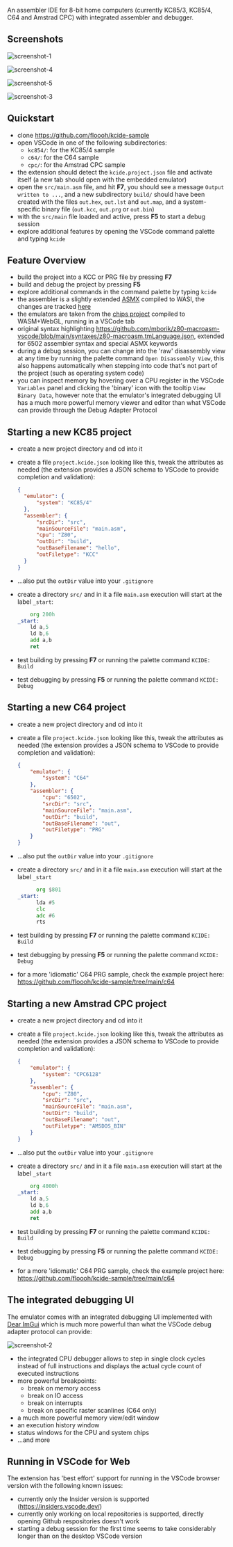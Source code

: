An assembler IDE for 8-bit home computers (currently KC85/3, KC85/4, C64 and Amstrad CPC) with integrated assembler and debugger.

## Screenshots

![screenshot-1](/screenshots/vscode-kcide-1.webp)

![screenshot-4](/screenshots/vscode-kcide-4.webp)

![screenshot-5](/screenshots/vscode-kcide-5.webp)

![screenshot-3](/screenshots/vscode-kcide-3.webp)

## Quickstart

- clone https://github.com/floooh/kcide-sample
- open VSCode in one of the following subdirectories:
  - `kc854/`: for the KC85/4 sample
  - `c64/`: for the C64 sample
  - `cpc/`: for the Amstrad CPC sample
- the extension should detect the `kcide.project.json` file and activate itself
  (a new tab should open with the embedded emulator)
- open the `src/main.asm` file, and hit **F7**, you should see a message
  `Output written to ...`, and a new subdirectory `build/` should have been
  created with the files `out.hex`, `out.lst` and `out.map`, and a system-specific
  binary file (`out.kcc`, `out.prg` or `out.bin`)
- with the `src/main` file loaded and active, press **F5** to start a debug session
- explore additional features by opening the VSCode command palette and typing `kcide`

## Feature Overview

- build the project into a KCC or PRG file by pressing **F7**
- build and debug the project by pressing **F5**
- explore additional commands in the command palette by typing `kcide`
- the assembler is a slightly extended [ASMX](http://svn.xi6.com/svn/asmx/branches/2.x/asmx-doc.html) compiled to WASI, the changes are tracked [here](https://github.com/floooh/easmx)
- the emulators are taken from the [chips project](https://floooh.github.io/tiny8bit/) compiled to WASM+WebGL, running in a VSCode tab
- original syntax highlighting https://github.com/mborik/z80-macroasm-vscode/blob/main/syntaxes/z80-macroasm.tmLanguage.json,
  extended for 6502 assembler syntax and special ASMX keywords
- during a debug session, you can change into the 'raw' disassembly view at any time by running the palette command `Open Disassembly View`, this also happens automatically when stepping into code
that's not part of the project (such as operating system code)
- you can inspect memory by hovering over a CPU register in the VSCode `Variables` panel and clicking
the 'binary' icon with the tooltip `View Binary Data`, however note that the emulator's integrated
debugging UI has a much more powerful memory viewer and editor than what VSCode can provide through the Debug Adapter Protocol

## Starting a new KC85 project

- create a new project directory and cd into it
- create a file `project.kcide.json` looking like this, tweak the attributes as needed (the extension provides a JSON schema to VSCode to provide completion and validation):

  ```json
  {
    "emulator": {
        "system": "KC85/4"
    },
    "assembler": {
        "srcDir": "src",
        "mainSourceFile": "main.asm",
        "cpu": "Z80",
        "outDir": "build",
        "outBaseFilename": "hello",
        "outFiletype": "KCC"
    }
  }
  ```
- ...also put the `outDir` value into your `.gitignore`
- create a directory `src/` and in it a file `main.asm` execution will start
  at the label `_start`:

  ```asm
      org 200h
  _start:
      ld a,5
      ld b,6
      add a,b
      ret
  ```

- test building by pressing **F7** or running the palette command `KCIDE: Build`
- test debugging by pressing **F5** or running the palette command `KCIDE: Debug`

## Starting a new C64 project

- create a new project directory and cd into it
- create a file `project.kcide.json` looking like this, tweak the attributes as needed (the extension provides a JSON schema to VSCode to provide completion and validation):

  ```json
  {
      "emulator": {
          "system": "C64"
      },
      "assembler": {
          "cpu": "6502",
          "srcDir": "src",
          "mainSourceFile": "main.asm",
          "outDir": "build",
          "outBaseFilename": "out",
          "outFiletype": "PRG"
      }
  }
  ```
- ...also put the `outDir` value into your `.gitignore`
- create a directory `src/` and in it a file `main.asm` execution will start
  at the label `_start`

  ```asm
        org $801
  _start:
        lda #5
        clc
        adc #6
        rts
  ```

- test building by pressing **F7** or running the palette command `KCIDE: Build`
- test debugging by pressing **F5** or running the palette command `KCIDE: Debug`
- for a more 'idiomatic' C64 PRG sample, check the example project here: https://github.com/floooh/kcide-sample/tree/main/c64

## Starting a new Amstrad CPC project

- create a new project directory and cd into it
- create a file `project.kcide.json` looking like this, tweak the attributes as needed (the extension provides a JSON schema to VSCode to provide completion and validation):

  ```json
  {
      "emulator": {
          "system": "CPC6128"
      },
      "assembler": {
          "cpu": "Z80",
          "srcDir": "src",
          "mainSourceFile": "main.asm",
          "outDir": "build",
          "outBaseFilename": "out",
          "outFiletype": "AMSDOS_BIN"
      }
  }
  ```
- ...also put the `outDir` value into your `.gitignore`
- create a directory `src/` and in it a file `main.asm` execution will start
  at the label `_start`

  ```asm
      org 4000h
  _start:
      ld a,5
      ld b,6
      add a,b
      ret
  ```

- test building by pressing **F7** or running the palette command `KCIDE: Build`
- test debugging by pressing **F5** or running the palette command `KCIDE: Debug`
- for a more 'idiomatic' C64 PRG sample, check the example project here: https://github.com/floooh/kcide-sample/tree/main/c64


## The integrated debugging UI

The emulator comes with an integrated debugging UI implemented with [Dear ImGui](https://github.com/ocornut/imgui) which is much more powerful than what the VSCode debug adapter protocol can provide:

![screenshot-2](/screenshots/vscode-kcide-2.webp)

- the integrated CPU debugger allows to step in single clock cycles instead of full instructions
  and displays the actual cycle count of executed instructions
- more powerful breakpoints:
  - break on memory access
  - break on IO access
  - break on interrupts
  - break on specific raster scanlines (C64 only)
- a much more powerful memory view/edit window
- an execution history window
- status windows for the CPU and system chips
- ...and more

## Running in VSCode for Web

The extension has 'best effort' support for running in the VSCode browser version with the
following known issues:

- currently only the Insider version is supported (https://insiders.vscode.dev/)
- currently only working on local repositories is supported, directly opening
Github respositories doesn't work
- starting a debug session for the first time seems to take considerably longer
than on the desktop VSCode version
